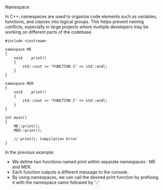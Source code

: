 Namespace

In C++, namespaces are used to organize code elements such as variables, functions, and classes into logical groups. This helps prevent naming conflicts, especially in large projects where multiple developers may be working on different parts of the codebase.

```
#include <iostream>

namespace ME
{
    void    print()
    {
        std::cout << "FUNCTION 1" << std::endl;
    }
}

namespace MER
{
    void    print()
    {
        std::cout << "FUNCTION 2" << std::endl;
    }
}

int main()
{
    ME::print();
    MER::print();

    // print(); Compilation Error
}
```
In the previous example:
* We define two functions named print within separate namespaces : ME and MER.
* Each function outputs a different message to the console.
* By using namespaces, we can call the desired print function by prefixing it with the namespace name followed by '::' 

